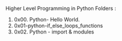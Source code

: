 Higher Level Programming in Python
Folders :
1. 0x00. Python- Hello World.
2. 0x01-python-if_else_loops_functions
3. 0x02. Python - import & modules